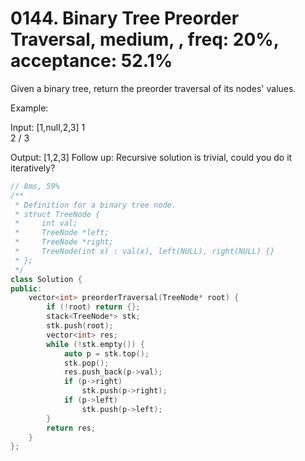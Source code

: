 # 0144. Binary Tree Preorder Traversal, medium, , freq: 20%, acceptance: 52.1%

Given a binary tree, return the preorder traversal of its nodes' values.

Example:

Input: [1,null,2,3]
   1
    \
     2
    /
   3

Output: [1,2,3]
Follow up: Recursive solution is trivial, could you do it iteratively?

```c++
// 8ms, 59%
/**
 * Definition for a binary tree node.
 * struct TreeNode {
 *     int val;
 *     TreeNode *left;
 *     TreeNode *right;
 *     TreeNode(int x) : val(x), left(NULL), right(NULL) {}
 * };
 */
class Solution {
public:
    vector<int> preorderTraversal(TreeNode* root) {
        if (!root) return {};
        stack<TreeNode*> stk;
        stk.push(root);
        vector<int> res;
        while (!stk.empty()) {
            auto p = stk.top();
            stk.pop();
            res.push_back(p->val);
            if (p->right)
                stk.push(p->right);
            if (p->left)
                stk.push(p->left);
        }
        return res;
    }
};
```
